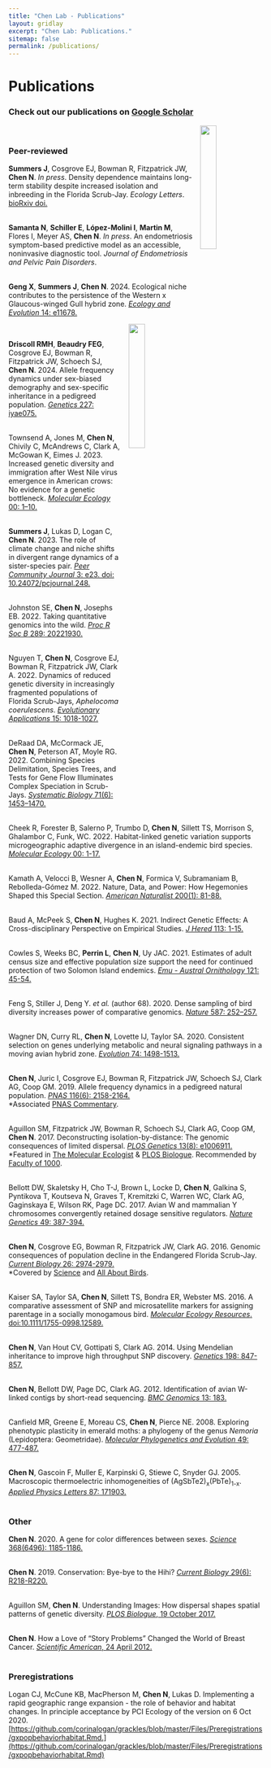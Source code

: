 ```yaml
---
title: "Chen Lab - Publications"
layout: gridlay
excerpt: "Chen Lab: Publications."
sitemap: false
permalink: /publications/
---
```



# Publications


### Check out our publications on [Google Scholar](https://scholar.google.com/citations?user=VOpNPTgAAAAJ&hl=en)
<img src = "{{ site.url}}{{ site.baseurl}}/images/pubpic/PLOSgeneticsAug2017cover.png" class="img-responsive" width = "25%" style="float: right; padding-left: 15px" />
<br>

### **Peer-reviewed**
**Summers J**, Cosgrove EJ, Bowman R, Fitzpatrick JW, **Chen N**. *In press*. Density dependence maintains long-term stability despite increased isolation and inbreeding in the Florida Scrub-Jay. *Ecology Letters*. [bioRxiv doi.](https://doi.org/10.1101/2024.01.10.575127)<br>
<br>

**Samanta N**, **Schiller E**, **López-Molini I**, **Martin M**, Flores I, Meyer AS, **Chen N**. *In press*. An endometriosis symptom-based predictive model as an accessible, noninvasive diagnostic tool. *Journal of Endometriosis and Pelvic Pain Disorders*.<br>
<br>

**Geng X**, **Summers J**, **Chen N**. 2024. Ecological niche contributes to the persistence of the Western x Glaucous-winged Gull hybrid zone. [*Ecology and Evolution* 14: e11678.](https://doi.org/10.1002/ece3.11678)<br>

<img src = "{{ site.url}}{{ site.baseurl}}/images/pubpic/GeneticsJuly2024cover.png" class="img-responsive" width = "25%" style="float: right; padding-left: 15px" />
<br>

**Driscoll RMH**, **Beaudry FEG**, Cosgrove EJ, Bowman R, Fitzpatrick JW, Schoech SJ, **Chen N**. 2024. Allele frequency dynamics under sex-biased demography and sex-specific inheritance in a pedigreed population. [*Genetics* 227: iyae075.](https://doi.org/10.1093/genetics/iyae075)<br>
<br>

Townsend A, Jones M, **Chen N**, Chivily C, McAndrews C, Clark A, McGowan K, Eimes J. 2023. Increased genetic diversity and immigration after West Nile virus emergence in American crows: No evidence for a genetic bottleneck. [*Molecular Ecology* 00: 1–10.](https://doi.org/10.1111/mec.17037)<br>
<br>

**Summers J**, Lukas D, Logan C, **Chen N**. 2023. The role of climate change and niche shifts in divergent range dynamics of a sister-species pair. [*Peer Community Journal* 3: e23. doi: 10.24072/pcjournal.248.](https://peercommunityjournal.org/articles/10.24072/pcjournal.248/)<br>
<br>

Johnston SE, **Chen N**, Josephs EB. 2022. Taking quantitative genomics into the wild. [*Proc R Soc B* 289: 20221930.](https://royalsocietypublishing.org/doi/10.1098/rspb.2022.1930)<br>
<br>

Nguyen T, **Chen N**, Cosgrove EJ, Bowman R, Fitzpatrick JW, Clark A. 2022. Dynamics of reduced genetic diversity in increasingly fragmented populations of Florida Scrub-Jays, *Aphelocoma coerulescens*. [*Evolutionary Applications* 15: 1018-1027.](https://onlinelibrary.wiley.com/doi/10.1111/eva.13421)<br>
<br>

DeRaad DA, McCormack JE, **Chen N**, Peterson AT, Moyle RG. 2022. Combining Species Delimitation, Species Trees, and Tests for Gene Flow Illuminates Complex Speciation in Scrub-Jays. [*Systematic Biology* 71(6): 1453–1470.](https://doi.org/10.1093/sysbio/syac034) <br>
<br>

Cheek R, Forester B, Salerno P, Trumbo D, **Chen N**, Sillett TS, Morrison S, Ghalambor C, Funk, WC. 2022. Habitat-linked genetic variation supports microgeographic adaptive divergence in an island-endemic bird species. [*Molecular Ecology* 00: 1-17.](https://doi.org/10.1111/mec.16438) <br>
<br>

Kamath A, Velocci B, Wesner A, **Chen N**, Formica V, Subramaniam B, Rebolleda-Gómez M. 2022. Nature, Data, and Power: How Hegemonies Shaped this Special Section. [*American Naturalist* 200(1): 81-88.](https://www.journals.uchicago.edu/doi/10.1086/720001) <br>
<br>

Baud A, McPeek S, **Chen N**, Hughes K. 2021. Indirect Genetic Effects: A Cross-disciplinary Perspective on Empirical Studies. [*J Hered* 113: 1-15.](https://doi.org/10.1093/jhered/esab059) <br>
<br>

Cowles S, Weeks BC, **Perrin L**, **Chen N**, Uy JAC. 2021. Estimates of adult census size and effective population size support the need for continued protection of two Solomon Island endemics. [*Emu - Austral Ornithology* 121: 45-54.](https://doi.org/10.1080/01584197.2021.1915163) <br>
<br>

Feng S, Stiller J, Deng Y. *et al.* (author 68). 2020. Dense sampling of bird diversity increases power of comparative genomics. [*Nature* 587: 252–257.](https://doi.org/10.1038/s41586-020-2873-9) <br>
<br>

Wagner DN, Curry RL, **Chen N**, Lovette IJ, Taylor SA. 2020. Consistent selection on genes underlying metabolic and neural signaling pathways in a moving avian hybrid zone. [*Evolution* 74: 1498-1513.](https://doi.org/10.1111/evo.13970) <br>
<br>

**Chen N**, Juric I, Cosgrove EJ, Bowman R, Fitzpatrick JW, Schoech SJ, Clark AG, Coop GM. 2019. Allele frequency dynamics in a pedigreed natural population. [*PNAS* 116(6): 2158-2164.](https://doi.org/10.1073/pnas.1813852116) <br>
\*Associated [PNAS Commentary](https://www.pnas.org/content/early/2019/01/10/1820938116).
<br> <br>

Aguillon SM, Fitzpatrick JW, Bowman R, Schoech SJ, Clark AG, Coop GM, **Chen N**. 2017. Deconstructing isolation-by-distance: The genomic consequences of limited dispersal. [*PLOS Genetics* 13(8): e1006911.](https://doi.org/10.1371/journal.pgen.1006911) <br>
\*Featured in [The Molecular Ecologist](https://t.co/KfX6Geifkd) & [PLOS Biologue](https://t.co/3DU0nbgJbP). Recommended by [Faculty of 1000](https://f1000.com/prime/727874563).
<br> <br>

Bellott DW, Skaletsky H, Cho T-J, Brown L, Locke D, **Chen N**, Galkina S, Pyntikova T, Koutseva N, Graves T, Kremitzki C, Warren WC, Clark AG, Gaginskaya E, Wilson RK, Page DC. 2017. Avian W and mammalian Y chromosomes convergently retained dosage sensitive regulators. [*Nature Genetics* 49: 387-394.](http://www.nature.com/ng/journal/v49/n3/full/ng.3778.html) <br>
<br>

**Chen N**, Cosgrove EG, Bowman R, Fitzpatrick JW, Clark AG. 2016. Genomic consequences of population decline in the Endangered Florida Scrub-Jay. [*Current Biology* 26: 2974-2979.](https://doi.org/10.1016/j.cub.2016.08.062) <br>
\*Covered by [Science](http://science.sciencemag.org/content/354/6313/twil) and [All About Birds](https://www.allaboutbirds.org/even-small-scattered-florida-scrub-jay-groups-are-vital-to-the-survival-of-the-species/). 
<br><br>

Kaiser SA, Taylor SA, **Chen N**, Sillett TS, Bondra ER, Webster MS. 2016. A comparative assessment of SNP and microsatellite markers for assigning parentage in a socially monogamous bird. [*Molecular Ecology Resources*. doi:10.1111/1755-0998.12589.](http://onlinelibrary.wiley.com/doi/10.1111/1755-0998.12589/full) <br>
<br>

**Chen N**, Van Hout CV, Gottipati S, Clark AG. 2014. Using Mendelian inheritance to improve high throughput SNP discovery. [*Genetics* 198: 847-857.](http://www.genetics.org/content/early/2014/09/04/genetics.114.169052.abstract) <br>
<br>

**Chen N**, Bellott DW, Page DC, Clark AG. 2012. Identification of avian W-linked contigs by short-read sequencing. [*BMC Genomics* 13: 183.](http://www.biomedcentral.com/1471-2164/13/183/abstract) <br>
<br>

Canfield MR, Greene E, Moreau CS, **Chen N**, Pierce NE. 2008. Exploring phenotypic plasticity in emerald moths: a phylogeny of the genus *Nemoria* (Lepidoptera: Geometridae). [*Molecular Phylogenetics and Evolution* 49: 477-487.](http://www.sciencedirect.com/science/article/pii/S1055790308003552) <br>
<br>

**Chen N**, Gascoin F, Muller E, Karpinski G, Stiewe C, Snyder GJ. 2005. Macroscopic thermoelectric inhomogeneities of (AgSbTe2)<sub>x</sub>(PbTe)<sub>1-x</sub>. [*Applied Physics Letters* 87: 171903.](http://scitation.aip.org/content/aip/journal/apl/87/17/10.1063/1.2056590) <br>
<br>

### **Other**
**Chen N**. 2020. A gene for color differences between sexes. [*Science* 368(6496): 1185-1186.](https://science.sciencemag.org/content/368/6496/1185.abstract) <br>
<br>

**Chen N**. 2019. Conservation: Bye-bye to the Hihi? [*Current Biology* 29(6): R218-R220.](https://doi.org/10.1016/j.cub.2019.02.013) <br>
<br>

Aguillon SM, **Chen N**. Understanding Images: How dispersal shapes spatial patterns of genetic diversity. [*PLOS Biologue*, 19 October 2017.](http://blogs.plos.org/biologue/2017/10/19/understanding-images-how-dispersal-shapes-spatial-patterns-of-genetic-diversity/) <br>
<br>

**Chen N**. How a Love of “Story Problems” Changed the World of Breast Cancer. [*Scientific American*, 24 April 2012.](http://blogs.scientificamerican.com/guest-blog/how-a-love-of-story-problems-changed-the-world-of-breast-cancer/) <br>
<br>
 
### **Preregistrations**
Logan CJ, McCune KB, MacPherson M, **Chen N**, Lukas D. Implementing a rapid geographic range expansion - the role of behavior and habitat changes. In principle acceptance by PCI Ecology of the version on 6 Oct 2020. [https://github.com/corinalogan/grackles/blob/master/Files/Preregistrations/gxpopbehaviorhabitat.Rmd.](https://github.com/corinalogan/grackles/blob/master/Files/Preregistrations/gxpopbehaviorhabitat.Rmd) <br>
<br>

